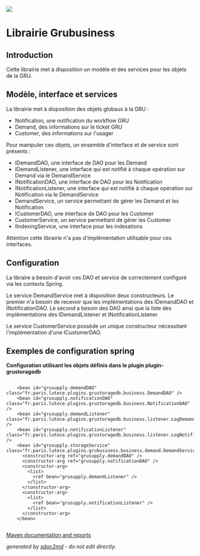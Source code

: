 ![](http://dev.lutece.paris.fr/jenkins/buildStatus/icon?job=gru-library-grubusiness-deploy)
# Librairie Grubusiness

## Introduction

Cette librairie met&nbsp;&agrave; disposition un mod&egrave;le et des services pour les objets de la GRU.

## Mod&egrave;le, interface et services

La librairie met&nbsp;&agrave; disposition des objets globaux&nbsp;&agrave; la GRU :
 
* Notification, une notification du workflow GRU
* Demand, des informations sur le ticket GRU
* Customer, des informations sur l'usager


Pour manipuler ces objets, un ensemble d'interface et de service sont pr&eacute;sents :
 
* IDemandDAO, une interface de DAO pour les Demand
* IDemandListener, une interface qui est notifi&eacute;&nbsp;&agrave; chaque op&eacute;ration sur Demand via le DemandService
* INotificationDAO, une interface de DAO pour les Notification
* INotificationListener, une interface qui est notifi&eacute;&nbsp;&agrave; chaque op&eacute;ration sur Notification via le DemandService
* DemandService, un service permettant de g&eacute;rer les Demand et les Notification
* ICustomerDAO, une interface de DAO pour les Customer
* CustomerService, un service permettant de g&eacute;rer les Customer
* IIndexingService, une interface pour les indexations


Attention cette librairie n'a pas d'impl&eacute;mentation utilisable pour ces interfaces.

## Configuration

La libraire a besoin d'avoir ces DAO et service de correctement configur&eacute; via les contexts Spring.

Le service DemandService met&nbsp;&agrave; disposition deux constructeurs. Le premier n'a besoin de recevoir que les impl&eacute;mentations des IDemandDAO et INotificationDAO. Le second a besoin des DAO ainsi que la liste des impl&eacute;mentations des IDemandListener et INotificationListener.

Le service CustomerService poss&egrave;de un unique constructeur n&eacute;cessitant l'impl&eacute;mentation d'une ICustomerDAO.

## Exemples de configuration spring

 **Configuration utilisant les objets d&eacute;finis dans le plugin plugin-grustoragedb** 
```

    <bean id="grusupply.demandDAO"  class="fr.paris.lutece.plugins.grustoragedb.business.DemandDAO" />  
    <bean id="grusupply.notificationDAO"  class="fr.paris.lutece.plugins.grustoragedb.business.NotificationDAO" />
    <bean id="grusupply.demandListener" class="fr.paris.lutece.plugins.grustoragedb.business.listener.LogDemandListener" />
    <bean id="grusupply.notificationListener" class="fr.paris.lutece.plugins.grustoragedb.business.listener.LogNotificationListener" />
    <bean id="grusupply.storageService" class="fr.paris.lutece.plugins.grubusiness.business.demand.DemandService">
      <constructor-arg ref="grusupply.demandDAO" />
      <constructor-arg ref="grusupply.notificationDAO" />
      <constructor-arg>
        <list>
          <ref bean="grusupply.demandListener" />
        </list>
      </constructor-arg>
      <constructor-arg>
        <list>
          <ref bean="grusupply.notificationListener" />
        </list>
      </constructor-arg>
    </bean>
                    
```



[Maven documentation and reports](http://dev.lutece.paris.fr/plugins/library-grubusiness/)



 *generated by [xdoc2md](https://github.com/lutece-platform/tools-maven-xdoc2md-plugin) - do not edit directly.*